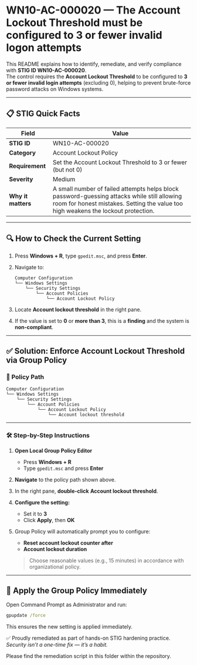 # WN10-AC-000020 — The Account Lockout Threshold must be configured to 3 or fewer invalid logon attempts

This README explains how to identify, remediate, and verify compliance with **STIG ID WN10-AC-000020**.  
The control requires the **Account Lockout Threshold** to be configured to **3 or fewer invalid login attempts** (excluding 0), helping to prevent brute-force password attacks on Windows systems.

---

## 📋 STIG Quick Facts

| Field              | Value                                                             |
|--------------------|-------------------------------------------------------------------|
| **STIG ID**        | WN10-AC-000020                                                    |
| **Category**       | Account Lockout Policy                                            |
| **Requirement**    | Set the Account Lockout Threshold to 3 or fewer (but not 0)       |
| **Severity**       | Medium                                                            |
| **Why it matters** | A small number of failed attempts helps block password-guessing attacks while still allowing room for honest mistakes. Setting the value too high weakens the lockout protection. |

---

## 🔍 How to Check the Current Setting

1. Press **Windows + R**, type `gpedit.msc`, and press **Enter**.  
2. Navigate to:

   ```text
   Computer Configuration
   └── Windows Settings
       └── Security Settings
           └── Account Policies
               └── Account Lockout Policy
   ```

3. Locate **Account lockout threshold** in the right pane.
4. If the value is set to **0** or **more than 3**, this is a **finding** and the system is **non-compliant**.

---

## ✅ Solution: Enforce Account Lockout Threshold via Group Policy

### 📍 Policy Path

```text
Computer Configuration
└── Windows Settings
    └── Security Settings
        └── Account Policies
            └── Account Lockout Policy
                └── Account lockout threshold
```



---

### 🛠️ Step-by-Step Instructions

1. **Open Local Group Policy Editor**  
   * Press **Windows + R**  
   * Type `gpedit.msc` and press **Enter**

2. **Navigate** to the policy path shown above.

3. In the right pane, **double-click** **Account lockout threshold**.

4. **Configure the setting:**  
   * Set it to **3**  
   * Click **Apply**, then **OK**

5. Group Policy will automatically prompt you to configure:
   - **Reset account lockout counter after**  
   - **Account lockout duration**  
   > Choose reasonable values (e.g., 15 minutes) in accordance with organizational policy.

---

## 🔄 Apply the Group Policy Immediately

Open Command Prompt as Administrator and run:

```cmd
gpupdate /force
```

This ensures the new setting is applied immediately.


✅ Proudly remediated as part of hands-on STIG hardening practice.  
_Security isn’t a one-time fix — it’s a habit._

Please find the remediation script in this folder within the repository.


